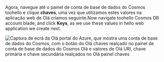   <span data-ttu-id="053c9-101">Agora, navegue até o painel de conta de base de dados do Cosmos toohello e clique **chaves**, uma vez que utilizamos estes valores na aplicação web de Olá criamos seguinte.</span><span class="sxs-lookup"><span data-stu-id="053c9-101">Now navigate toohello Cosmos DB account blade, and click **Keys**, as we use these values in hello web application we create next.</span></span>

![Captura de ecrã da Olá portal do Azure, que mostra uma conta de base de dados do Cosmos, com o botão do Olá chaves realçado no painel de conta de base de dados do Cosmos Olá e valores de Olá URI, chave primária e chave secundária realçados no Olá painel chaves](./media/cosmos-db-keys/keys.png)

